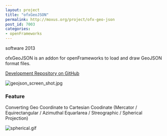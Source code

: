 ```yaml
---
layout: project
title: "ofxGeoJSON"
permalink: http://moxus.org/project/ofx-geo-json
post_id: 7003
categories:  
- openFrameworks
---
```


software 2013

ofxGeoJSON is an addon for openFrameworks to load and draw GeoJSON format files.

[Development Repository on GitHub](https://github.com/moxuse/ofxGeoJSON)



![geojson_screen_shot.jpg](/images/project/geojson_screen_shot.jpg)
 
### Feature

Converting Geo Coordinate to Cartesian Coodinate (Mercator / Equirectangular / Azimuthal Equarlarea / Streographic / Spherical Projection)

![spherical.gif](/images/project/spherical-480p-f.gif)
